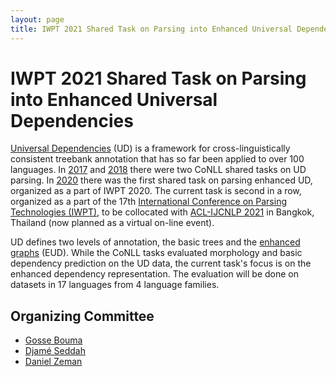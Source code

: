 ```yaml
---
layout: page
title: IWPT 2021 Shared Task on Parsing into Enhanced Universal Dependencies
---
```


# IWPT 2021 Shared Task on Parsing into Enhanced Universal Dependencies

[Universal Dependencies](http://universaldependencies.org/) (UD) is a
framework for cross-linguistically consistent treebank annotation that
has so far been applied to over 100 languages. In
[2017](http://universaldependencies.org/conll17/) and
[2018](http://universaldependencies.org/conll18/) there were two CoNLL
shared tasks on UD parsing. In
[2020](https://universaldependencies.org/iwpt20/) there was the first shared
task on parsing enhanced UD, organized as a part of IWPT 2020. The current
task is second in a row, organized as a part of the 17th [International
Conference on Parsing Technologies (IWPT)](https://iwpt21.sigparse.org/),
to be collocated with [ACL-IJCNLP 2021](https://2021.aclweb.org/) in Bangkok,
Thailand (now planned as a virtual on-line event).

UD defines two levels of annotation, the basic trees and the [enhanced
graphs](https://universaldependencies.org/u/overview/enhanced-syntax.html) (EUD).
While the CoNLL tasks evaluated morphology and basic dependency
prediction on the UD data, the current task's focus is on the enhanced
dependency representation. The evaluation will be done on datasets in
17 languages from 4 language families.

## Organizing Committee

* [Gosse Bouma](https://www.rug.nl/staff/g.bouma/)
* [Djamé Seddah](http://pauillac.inria.fr/~seddah/)
* [Daniel Zeman](https://ufal.mff.cuni.cz/daniel-zeman)
